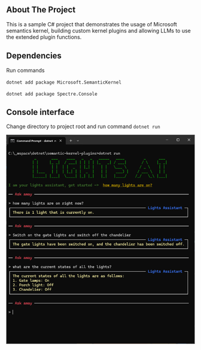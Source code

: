 <!-- ABOUT THE PROJECT -->
## About The Project

This is a sample C# project that demonstrates the usage of Microsoft semantics kernel, building custom kernel plugins and allowing LLMs to use the extended plugin functions.

## Dependencies
Run commands

`dotnet add package Microsoft.SemanticKernel`

`dotnet add package Spectre.Console`

## Console interface
Change directory to project root and run command 
`dotnet run`

![screenshot](media/lights-ai.png)